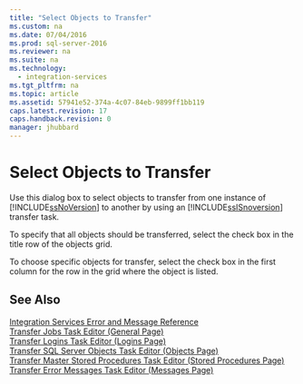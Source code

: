 ```yaml
---
title: "Select Objects to Transfer"
ms.custom: na
ms.date: 07/04/2016
ms.prod: sql-server-2016
ms.reviewer: na
ms.suite: na
ms.technology: 
  - integration-services
ms.tgt_pltfrm: na
ms.topic: article
ms.assetid: 57941e52-374a-4c07-84eb-9899ff1bb119
caps.latest.revision: 17
caps.handback.revision: 0
manager: jhubbard
---
```

# Select Objects to Transfer
Use this dialog box to select objects to transfer from one instance of [!INCLUDE[ssNoVersion](../../Topics/TopicNameContainA/tokens/ssNoVersion_md.md)] to another by using an [!INCLUDE[ssISnoversion](../../Topics/TopicNameContainA/tokens/ssISnoversion_md.md)] transfer task.  
  
 To specify that all objects should be transferred, select the check box in the title row of the objects grid.  
  
 To choose specific objects for transfer, select the check box in the first column for the row in the grid where the object is listed.  
  
## See Also  
 [Integration Services Error and Message Reference](../../Topics/TopicNameNotContainA/Integration-Services-Error-and-Message-Reference.md)   
 [Transfer Jobs Task Editor (General Page)](../../Topics/TopicNameNotContainA/Transfer-Jobs-Task-Editor--General-Page-.md)   
 [Transfer Logins Task Editor (Logins Page)](../../Topics/TopicNameNotContainA/Transfer-Logins-Task-Editor--Logins-Page-.md)   
 [Transfer SQL Server Objects Task Editor (Objects Page)](../../Topics/TopicNameNotContainA/Transfer-SQL-Server-Objects-Task-Editor--Objects-Page-.md)   
 [Transfer Master Stored Procedures Task Editor (Stored Procedures Page)](../../Topics/TopicNameNotContainA/Transfer-Master-Stored-Procedures-Task-Editor--Stored-Procedures-Page-.md)   
 [Transfer Error Messages Task Editor (Messages Page)](../../Topics/TopicNameNotContainA/Transfer-Error-Messages-Task-Editor--Messages-Page-.md)